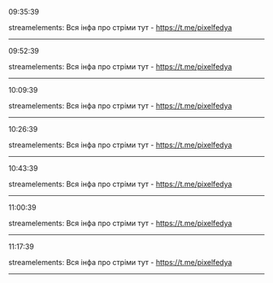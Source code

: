 09:35:39

streamelements: Вся інфа про стріми тут - https://t.me/pixelfedya

---

09:52:39

streamelements: Вся інфа про стріми тут - https://t.me/pixelfedya

---

10:09:39

streamelements: Вся інфа про стріми тут - https://t.me/pixelfedya

---

10:26:39

streamelements: Вся інфа про стріми тут - https://t.me/pixelfedya

---

10:43:39

streamelements: Вся інфа про стріми тут - https://t.me/pixelfedya

---

11:00:39

streamelements: Вся інфа про стріми тут - https://t.me/pixelfedya

---

11:17:39

streamelements: Вся інфа про стріми тут - https://t.me/pixelfedya

---

